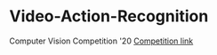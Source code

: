 # Video-Action-Recognition
Computer Vision Competition '20
[Competition link](https://www.kaggle.com/c/computervisioncompetitionv2sc2020)

